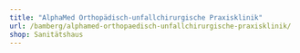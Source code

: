 ```yaml
---
title: "AlphaMed Orthopädisch-unfallchirurgische Praxisklinik"
url: /bamberg/alphamed-orthopaedisch-unfallchirurgische-praxisklinik/
shop: Sanitätshaus
---
```


